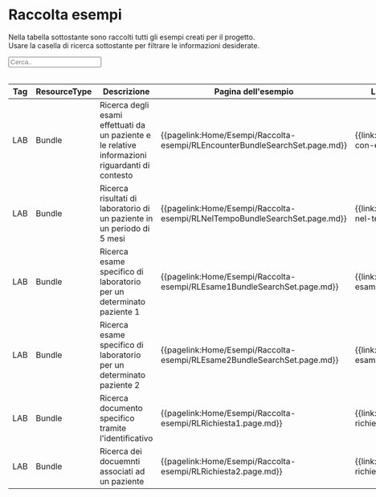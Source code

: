<html>
  <head>
    <script src="https://ajax.googleapis.com/ajax/libs/jquery/3.6.0/jquery.min.js"></script>
    <script>
      $(document).ready(function () {
        $("#myInput").on("keyup", function () {
          var value = $(this).val().toLowerCase();
          $("#myTable tr").filter(function () {
            $(this).toggle($(this).text().toLowerCase().indexOf(value) > -1);
          });
        });
      });
    </script>
  </head>
  <body>
    <h1>Raccolta esempi</h1>
    <div>
      <p>
        Nella tabella sottostante sono raccolti tutti gli esempi creati per il progetto.
        <br />
        Usare la casella di ricerca sottostante per filtrare le informazioni
        desiderate.
      </p>
      <input id="myInput" type="text" placeholder="Cerca.." />
    </div>
    <br/>
    <table style="width: fit-content">
  <thead>
    <tr>
      <th>Tag</th>
      <th>ResourceType</th>
      <th>Descrizione</th>
      <th>Pagina dell'esempio</th>
      <th>Link Simplifier</th>
    </tr>
  </thead>
  <tbody id="myTable">
    <tr>
      <td>LAB</td>
      <td>Bundle</td>
      <td>Ricerca degli esami effettuati da un paziente e le relative informazioni riguardanti di contesto</td>
      <td>{{pagelink:Home/Esempi/Raccolta-esempi/RLEncounterBundleSearchSet.page.md}}</td>
      <td>{{link:Bundle/esempio-con-encounter}}</td>
    </tr>
    <tr>
      <td>LAB</td>
      <td>Bundle</td>
      <td>Ricerca risultati di laboratorio di un paziente in un periodo di 5 mesi </td>
      <td>{{pagelink:Home/Esempi/Raccolta-esempi/RLNelTempoBundleSearchSet.page.md}}</td>
      <td>{{link:Bundle/esempio-nel-tempo}}</td>
    </tr>
    <tr>
      <td>LAB</td>
      <td>Bundle</td>
      <td>Ricerca esame specifico di laboratorio per un determinato paziente 1</td>
      <td>{{pagelink:Home/Esempi/Raccolta-esempi/RLEsame1BundleSearchSet.page.md}}</td>
      <td>{{link:Bundle/esempio-esame-specifico-1}}</td>
    </tr>
    <tr>
      <td>LAB</td>
      <td>Bundle</td>
      <td>Ricerca esame specifico di laboratorio per un determinato paziente 2</td>
      <td>{{pagelink:Home/Esempi/Raccolta-esempi/RLEsame2BundleSearchSet.page.md}}</td>
      <td>{{link:Bundle/esempio-esame-specifico-2}}</td>
    </tr>
    <tr>
      <td>LAB</td>
      <td>Bundle</td>
      <td>Ricerca documento specifico tramite l'identificativo</td>
      <td>{{pagelink:Home/Esempi/Raccolta-esempi/RLRichiesta1.page.md}}</td>
      <td>{{link:Bundle/esempio-richiesta-1}}</td>
    </tr>
    <tr>
      <td>LAB</td>
      <td>Bundle</td>
      <td>Ricerca dei docuemnti associati ad un paziente</td>
      <td>{{pagelink:Home/Esempi/Raccolta-esempi/RLRichiesta2.page.md}}</td>
      <td>{{link:Bundle/esempio-richiesta-2}}</td>
    </tr>
  </tbody>
</table>
  </body>
</html>
